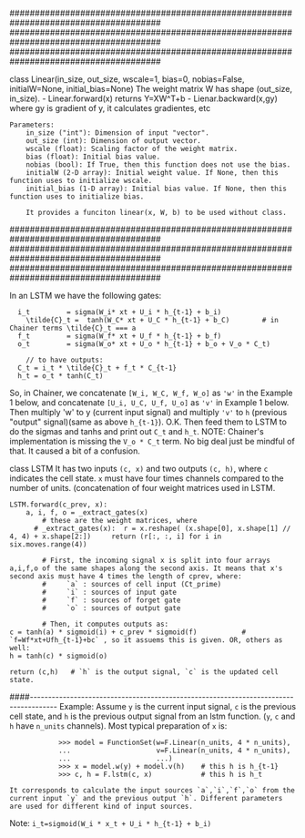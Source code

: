    ######################################################################################
   ######################################################################################
   ######################################################################################

class Linear(in_size, out_size, wscale=1, bias=0, nobias=False, initialW=None, initial_bias=None)
        The weight matrix W has shape (out_size, in_size).
        - Linear.forward(x) returns Y=XW^T+b
        - Lienar.backward(x,gy)  where gy is gradient of y, it calculates gradientes, etc

	Parameters:
	    in_size ("int"): Dimension of input "vector".
	    out_size (int): Dimension of output vector.
	    wscale (float): Scaling factor of the weight matrix.
	    bias (float): Initial bias value.
	    nobias (bool): If True, then this function does not use the bias.
	    initialW (2-D array): Initial weight value. If None, then this function uses to initialize wscale.
	    initial_bias (1-D array): Initial bias value. If None, then this function uses to initialize bias.

        It provides a funciton linear(x, W, b) to be used without class.

   ######################################################################################
   ######################################################################################
   ######################################################################################

In an LSTM we have the following gates:
```
  i_t         = sigma(W_i* xt + U_i * h_{t-1} + b_i)
	\tilde{C}_t =  tanh(W_C* xt + U_C * h_{t-1} + b_C)        # in Chainer terms \tilde{C}_t === a
  f_t         = sigma(W_f* xt + U_f * h_{t-1} + b_f)
  o_t         = sigma(W_o* xt + U_o * h_{t-1} + b_o + V_o * C_t)

	// to have outputs: 
  C_t = i_t * \tilde{C}_t + f_t * C_{t-1}
  h_t = o_t * tanh(C_t)

```

So, in Chainer, we concatenate `[W_i, W_C, W_f, W_o]`  as `'w'` in the Example 1 below, and concatenate `[U_i, U_C, U_f, U_o]` as `'v'` in Example 1 below.
				Then multiply 'w' to y (current input signal) and multiply `'v'` to `h` (previous "output" signal)(same as above `h_{t-1}`). O.K.
				Then feed them to LSTM to do the sigmas and tanhs and print out `C_t` and `h_t`.
				NOTE: Chainer's implementation is missing the `V_o * C_t` term. No big deal just be mindful of that. It caused a bit of a confusion.		 	 	  

class LSTM
	It has two inputs `(c, x)` and two outputs `(c, h)`, where
		`c` indicates the cell state.
		`x` must have four times channels compared to the number of units. (concatenation of four weight matrices used in LSTM.

	LSTM.forward(c_prev, x):
		a, i, f, o = _extract_gates(x)
			# these are the weight matrices, where
		  # _extract_gates(x):  r = x.reshape( (x.shape[0], x.shape[1] // 4, 4) + x.shape[2:])     return (r[:, :, i] for i in six.moves.range(4))

			# First, the incoming signal x is split into four arrays a,i,f,o of the same shapes along the second axis. It means that x's second axis must have 4 times the length of cprev, where:
			#     `a` : sources of cell input (Ct_prime)
			#     `i` : sources of input gate
			#     `f` : sources of forget gate
			#     `o` : sources of output gate

			# Then, it computes outputs as:
	c = tanh(a) * sigmoid(i) + c_prev * sigmoid(f)           # `f=Wf*xt+Ufh_{t-1}+bc` , so it assuems this is given. OR, others as well:
	h = tanh(c) * sigmoid(o)

	return (c,h)   # `h` is the output signal, `c` is the updated cell state.
     
####-------------------------------------------------------------------------------------
  Example:
	    Assume `y` is the current input signal, `c` is the previous cell state, and `h` is the previous output signal from an lstm function. (`y`, `c` and `h` have `n_units` channels). Most typical preparation of `x` is:
	 
				>>> model = FunctionSet(w=F.Linear(n_units, 4 * n_units),
				...                     v=F.Linear(n_units, 4 * n_units),
				...                     ...)
				>>> x = model.w(y) + model.v(h)    # this h is h_{t-1}
				>>> c, h = F.lstm(c, x)            # this h is h_t

	It corresponds to calculate the input sources `a`,`i`,`f`,`o` from the current input `y` and the previous output `h`. Different parameters are used for different kind of input sources.



Note: `i_t=sigmoid(W_i * x_t + U_i * h_{t-1} + b_i)`
